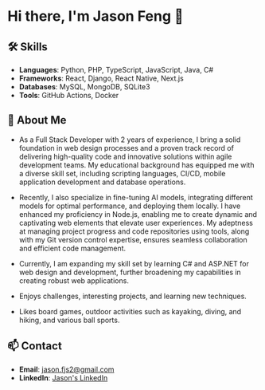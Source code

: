 # Hi there, I'm Jason Feng 👋

## 🛠 Skills
- **Languages**: Python, PHP, TypeScript, JavaScript, Java, C#
- **Frameworks**: React, Django, React Native, Next.js
- **Databases**: MySQL, MongoDB, SQLite3
- **Tools**: GitHub Actions, Docker

## 🚀 About Me
- As a Full Stack Developer with 2 years of experience, I bring a solid foundation in web design processes and a proven track record of delivering high-quality code and innovative solutions within agile development teams. My educational background has equipped me with a diverse skill set, including scripting languages, CI/CD, mobile application development and database operations.

- Recently, I also specialize in fine-tuning AI models, integrating different models for optimal performance, and deploying them locally. I have enhanced my proficiency in Node.js, enabling me to create dynamic and captivating web elements that elevate user experiences. My adeptness at managing project progress and code repositories using tools, along with my Git version control expertise, ensures seamless collaboration and efficient code management. 

- Currently, I am expanding my skill set by learning C# and ASP.NET for web design and development, further broadening my capabilities in creating robust web applications.

- Enjoys challenges, interesting projects, and learning new techniques.

- Likes board games, outdoor activities such as kayaking, diving, and hiking, and various ball sports.

<!-- ## 🔧 Projects
- [**Project 1**](https://github.com/yourusername/project1) - A brief description of what the project does.
- [**Project 2**](https://github.com/yourusername/project2) - A brief description of what the project does. -->

## 📫 Contact
- **Email**: jason.fjs2@gmail.com
- **LinkedIn**: [Jason's LinkedIn](https://www.linkedin.com/in/jason-jiansong-feng/)
